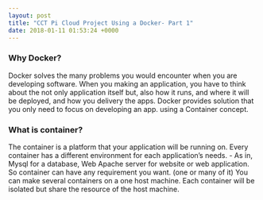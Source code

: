 ```yaml
---
layout: post
title: "CCT Pi Cloud Project Using a Docker- Part 1"
date: 2018-01-11 01:53:24 +0000
---
```


### Why Docker?

Docker solves the many problems you would encounter when you are developing software. When you making an application, you have to think about the not only application itself but, also how it runs, and where it will be deployed, and how you delivery the apps. Docker provides solution that you only need to focus on developing an app. using a Container concept.

### What is container?

The container is a platform that your application will be running on. Every container has a different environment for each application’s needs. - As in, Mysql for a database, Web Apache server for website or web application. So container can have any requirement you want. (one or many of it) You can make several containers on a one host machine. Each container will be isolated but share the resource of the host machine.
